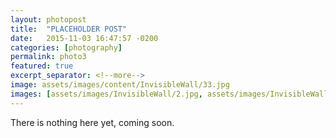 ```yaml
---
layout: photopost
title:  "PLACEHOLDER POST"
date:   2015-11-03 16:47:57 -0200
categories: [photography]
permalink: photo3
featured: true
excerpt_separator: <!--more-->
image: assets/images/content/InvisibleWall/33.jpg
images: [assets/images/InvisibleWall/2.jpg, assets/images/InvisibleWall/3.jpg, assets/images/InvisibleWall/4.jpg, assets/images/InvisibleWall/6.jpg]
---
```

There is nothing here yet, coming soon.
<!--more-->
